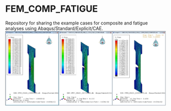# FEM_COMP_FATIGUE
Repository for sharing the example cases for composite and fatigue analyses using Abaqus/Standard/Explicit/CAE.
![plot](/../01_COMPOSITE_ANALYSIS/01_COMPOSITE_CRACK_XFEM/CRACK_PROPAGATION.jpg)
